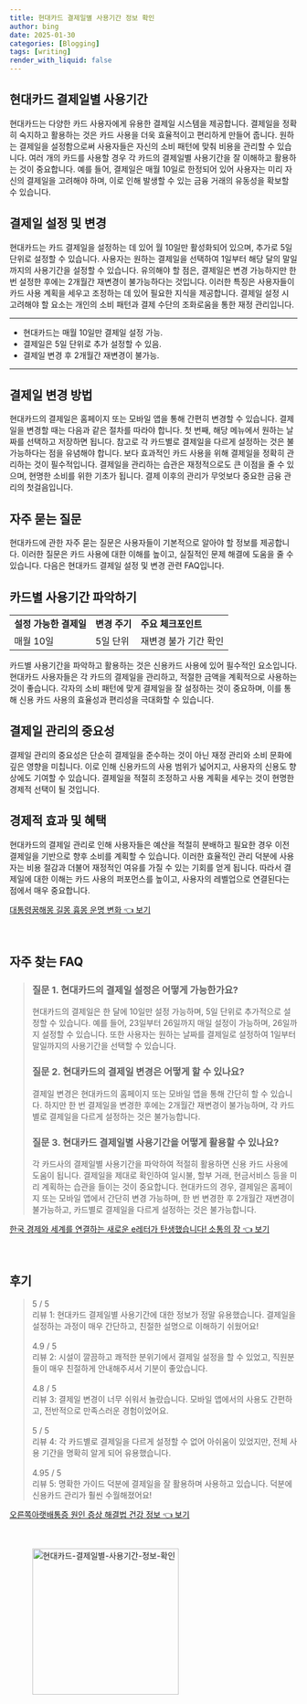 ```yaml
---
title: 현대카드 결제일별 사용기간 정보 확인
author: bing
date: 2025-01-30
categories: [Blogging]
tags: [writing]
render_with_liquid: false
---
```



<h2 id='현대카드_결제일별_사용기간'>현대카드 결제일별 사용기간</h2>

<p>현대카드는 다양한 카드 사용자에게 유용한 결제일 시스템을 제공합니다. 결제일을 정확히 숙지하고 활용하는 것은 카드 사용을 더욱 효율적이고 편리하게 만들어 줍니다. 원하는 결제일을 설정함으로써 사용자들은 자신의 소비 패턴에 맞춰 비용을 관리할 수 있습니다. 여러 개의 카드를 사용할 경우 각 카드의 결제일별 사용기간을 잘 이해하고 활용하는 것이 중요합니다. 예를 들어, 결제일은 매월 10일로 한정되어 있어 사용자는 미리 자신의 결제일을 고려해야 하며, 이로 인해 발생할 수 있는 금융 거래의 유동성을 확보할 수 있습니다.</p>

<h2 id='결제일_설정과_변경'>결제일 설정 및 변경</h2>

<p>현대카드는 카드 결제일을 설정하는 데 있어 월 10일만 활성화되어 있으며, 추가로 5일 단위로 설정할 수 있습니다. 사용자는 원하는 결제일을 선택하여 1일부터 해당 달의 말일까지의 사용기간을 설정할 수 있습니다. 유의해야 할 점은, 결제일은 변경 가능하지만 한 번 설정한 후에는 2개월간 재변경이 불가능하다는 것입니다. 이러한 특징은 사용자들이 카드 사용 계획을 세우고 조정하는 데 있어 필요한 지식을 제공합니다. 결제일 설정 시 고려해야 할 요소는 개인의 소비 패턴과 결제 수단의 조화로움을 통한 재정 관리입니다.</p>

<hr />

<ul>
    <li>현대카드는 매월 10일만 결제일 설정 가능.</li>
    <li>결제일은 5일 단위로 추가 설정할 수 있음.</li>
    <li>결제일 변경 후 2개월간 재변경이 불가능.</li>
</ul>

<hr />

<h2 id='하루_사용기간_활용법'>결제일 변경 방법</h2>

<p>현대카드의 결제일은 홈페이지 또는 모바일 앱을 통해 간편히 변경할 수 있습니다. 결제일을 변경할 때는 다음과 같은 절차를 따라야 합니다. 첫 번째, 해당 메뉴에서 원하는 날짜를 선택하고 저장하면 됩니다. 참고로 각 카드별로 결제일을 다르게 설정하는 것은 불가능하다는 점을 유념해야 합니다. 보다 효과적인 카드 사용을 위해 결제일을 정확히 관리하는 것이 필수적입니다. 결제일을 관리하는 습관은 재정적으로도 큰 이점을 줄 수 있으며, 현명한 소비를 위한 기초가 됩니다. 결제 이후의 관리가 무엇보다 중요한 금융 관리의 첫걸음입니다.</p>

<h2 id='자주_묻는_질문_QNA'>자주 묻는 질문</h2>

<p>현대카드에 관한 자주 묻는 질문은 사용자들이 기본적으로 알아야 할 정보를 제공합니다. 이러한 질문은 카드 사용에 대한 이해를 높이고, 실질적인 문제 해결에 도움을 줄 수 있습니다. 다음은 현대카드 결제일 설정 및 변경 관련 FAQ입니다.</p>

<h2 id='카드별_사용기간_파악하기'>카드별 사용기간 파악하기</h2>

<table>
    <tr>
        <td><b>설정 가능한 결제일</b></td>
        <td><b>변경 주기</b></td>
        <td><b>주요 체크포인트</b></td>
    </tr>
    <tr>
        <td>매월 10일</td>
        <td>5일 단위</td>
        <td>재변경 불가 기간 확인</td>
    </tr>
</table>

<p>카드별 사용기간을 파악하고 활용하는 것은 신용카드 사용에 있어 필수적인 요소입니다. 현대카드 사용자들은 각 카드의 결제일을 관리하고, 적절한 금액을 계획적으로 사용하는 것이 좋습니다. 각자의 소비 패턴에 맞게 결제일을 잘 설정하는 것이 중요하며, 이를 통해 신용 카드 사용의 효율성과 편리성을 극대화할 수 있습니다.</p>

<h2 id='결제일_관리의_중요성'>결제일 관리의 중요성</h2>

<p>결제일 관리의 중요성은 단순히 결제일을 준수하는 것이 아닌 재정 관리와 소비 문화에 깊은 영향을 미칩니다. 이로 인해 신용카드의 사용 범위가 넓어지고, 사용자의 신용도 향상에도 기여할 수 있습니다. 결제일을 적절히 조정하고 사용 계획을 세우는 것이 현명한 경제적 선택이 될 것입니다.</p>

<h2 id='경제적_효과_및_혜택'>경제적 효과 및 혜택</h2>

<p>현대카드의 결제일 관리로 인해 사용자들은 예산을 적절히 분배하고 필요한 경우 이전 결제일을 기반으로 향후 소비를 계획할 수 있습니다. 이러한 효율적인 관리 덕분에 사용자는 비용 절감과 더불어 재정적인 여유를 가질 수 있는 기회를 얻게 됩니다. 따라서 결제일에 대한 이해는 카드 사용의 퍼포먼스를 높이고, 사용자의 레벨업으로 연결된다는 점에서 매우 중요합니다.</p>


<p><a class="click-button" title="대통령꿈해몽 길몽 흉몽 운명 변화" href="https://aptwhite.github.io/posts/%EB%8C%80%ED%86%B5%EB%A0%B9%EA%BF%88%ED%95%B4%EB%AA%BD-%EA%B8%B8%EB%AA%BD-%ED%9D%89%EB%AA%BD-%EC%9A%B4%EB%AA%85-%EB%B3%80%ED%99%94/" rel="dofollow">대통령꿈해몽 길몽 흉몽 운명 변화 👈 보기</a></p><br>
<h2 id='자주_찾는_FAQ'>자주 찾는 FAQ</h2>
<div itemscope="" itemtype="https://schema.org/FAQPage"> 
<blockquote> 
<div itemscope="" itemprop="mainEntity" itemtype="https://schema.org/Question"> 
<h3 itemprop="name">질문 1. 현대카드의 결제일 설정은 어떻게 가능한가요?</h3> 
<div itemscope="" itemprop="acceptedAnswer" itemtype="https://schema.org/Answer"> 
<span itemprop="text"> 
<p>현대카드의 결제일은 한 달에 10일만 설정 가능하며, 5일 단위로 추가적으로 설정할 수 있습니다. 예를 들어, 23일부터 26일까지 매일 설정이 가능하며, 26일까지 설정할 수 있습니다. 또한 사용자는 원하는 날짜를 결제일로 설정하여 1일부터 말일까지의 사용기간을 선택할 수 있습니다.</p> 
</span> 
</div> 
</div> 

<div itemscope="" itemprop="mainEntity" itemtype="https://schema.org/Question"> 
<h3 itemprop="name">질문 2. 현대카드의 결제일 변경은 어떻게 할 수 있나요?</h3> 
<div itemscope="" itemprop="acceptedAnswer" itemtype="https://schema.org/Answer"> 
<span itemprop="text"> 
<p>결제일 변경은 현대카드의 홈페이지 또는 모바일 앱을 통해 간단히 할 수 있습니다. 하지만 한 번 결제일을 변경한 후에는 2개월간 재변경이 불가능하며, 각 카드별로 결제일을 다르게 설정하는 것은 불가능합니다.</p> 
</span> 
</div> 
</div> 

<div itemscope="" itemprop="mainEntity" itemtype="https://schema.org/Question"> 
<h3 itemprop="name">질문 3. 현대카드 결제일별 사용기간을 어떻게 활용할 수 있나요?</h3> 
<div itemscope="" itemprop="acceptedAnswer" itemtype="https://schema.org/Answer"> 
<span itemprop="text"> 
<p>각 카드사의 결제일별 사용기간을 파악하여 적절히 활용하면 신용 카드 사용에 도움이 됩니다. 결제일을 제대로 확인하여 일시불, 할부 거래, 현금서비스 등을 미리 계획하는 습관을 들이는 것이 중요합니다. 현대카드의 경우, 결제일은 홈페이지 또는 모바일 앱에서 간단히 변경 가능하며, 한 번 변경한 후 2개월간 재변경이 불가능하고, 카드별로 결제일을 다르게 설정하는 것은 불가능합니다.</p> 
</span> 
</div> 
</div> 
</blockquote> 
</div>
<p><a class="click-button" title="한국 경제와 세계를 연결하는 새로운 e레터가 탄생했습니다! 소통의 장" href="https://aptwhite.github.io/posts/%ED%95%9C%EA%B5%AD-%EA%B2%BD%EC%A0%9C%EC%99%80-%EC%84%B8%EA%B3%84%EB%A5%BC-%EC%97%B0%EA%B2%B0%ED%95%98%EB%8A%94-%EC%83%88%EB%A1%9C%EC%9A%B4-e%EB%A0%88%ED%84%B0%EA%B0%80-%ED%83%84%EC%83%9D%ED%96%88%EC%8A%B5%EB%8B%88%EB%8B%A4!-%EC%86%8C%ED%86%B5%EC%9D%98-%EC%9E%A5/" rel="dofollow">한국 경제와 세계를 연결하는 새로운 e레터가 탄생했습니다! 소통의 장 👈 보기</a></p><br>
<h2 id='후기'>후기</h2>
<div itemscope itemtype="https://schema.org/Product">
  <blockquote>
  <div itemprop="review" itemscope itemtype="https://schema.org/Review">
      <div itemprop="reviewRating" itemscope itemtype="https://schema.org/Rating"> <span itemprop="ratingValue">5</span> / <span itemprop="bestRating">5</span> </div>
      <span itemprop="reviewBody">리뷰 1: 현대카드 결제일별 사용기간에 대한 정보가 정말 유용했습니다. 결제일을 설정하는 과정이 매우 간단하고, 친절한 설명으로 이해하기 쉬웠어요!</span>
  </div>
  <br>
  <div itemprop="review" itemscope itemtype="https://schema.org/Review">
      <div itemprop="reviewRating" itemscope itemtype="https://schema.org/Rating"> <span itemprop="ratingValue">4.9</span> / <span itemprop="bestRating">5</span> </div>
      <span itemprop="reviewBody">리뷰 2: 시설이 깔끔하고 쾌적한 분위기에서 결제일 설정을 할 수 있었고, 직원분들이 매우 친절하게 안내해주셔서 기분이 좋았습니다.</span>
  </div>
  <br>
  <div itemprop="review" itemscope itemtype="https://schema.org/Review">
      <div itemprop="reviewRating" itemscope itemtype="https://schema.org/Rating"> <span itemprop="ratingValue">4.8</span> / <span itemprop="bestRating">5</span> </div>
      <span itemprop="reviewBody">리뷰 3: 결제일 변경이 너무 쉬워서 놀랐습니다. 모바일 앱에서의 사용도 간편하고, 전반적으로 만족스러운 경험이었어요.</span>
  </div>
  <br>
  <div itemprop="review" itemscope itemtype="https://schema.org/Review">
      <div itemprop="reviewRating" itemscope itemtype="https://schema.org/Rating"> <span itemprop="ratingValue">5</span> / <span itemprop="bestRating">5</span> </div>
      <span itemprop="reviewBody">리뷰 4: 각 카드별로 결제일을 다르게 설정할 수 없어 아쉬움이 있었지만, 전체 사용 기간을 명확히 알게 되어 유용했습니다.</span>
  </div>
  <br>
  <div itemprop="review" itemscope itemtype="https://schema.org/Review">
      <div itemprop="reviewRating" itemscope itemtype="https://schema.org/Rating"> <span itemprop="ratingValue">4.95</span> / <span itemprop="bestRating">5</span> </div>
      <span itemprop="reviewBody">리뷰 5: 명확한 가이드 덕분에 결제일을 잘 활용하며 사용하고 있습니다. 덕분에 신용카드 관리가 훨씬 수월해졌어요!</span>
  </div>
  </blockquote>
</div>
<p><a class="click-button" title="오른쪽아랫배통증 원인 증상 해결법 건강 정보" href="https://aptwhite.github.io/posts/%EC%98%A4%EB%A5%B8%EC%AA%BD%EC%95%84%EB%9E%AB%EB%B0%B0%ED%86%B5%EC%A6%9D-%EC%9B%90%EC%9D%B8-%EC%A6%9D%EC%83%81-%ED%95%B4%EA%B2%B0%EB%B2%95-%EA%B1%B4%EA%B0%95-%EC%A0%95%EB%B3%B4/" rel="dofollow">오른쪽아랫배통증 원인 증상 해결법 건강 정보 👈 보기</a></p><br>
<figure class="image"><img src="https://aptwhite.github.io/assets/img/thumbnail/현대카드-결제일별-사용기간-정보-확인.webp" alt="현대카드-결제일별-사용기간-정보-확인" width="256" height="256"></figure>